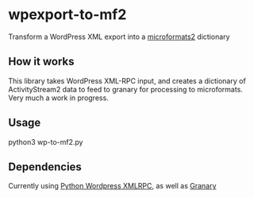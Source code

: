 # wpexport-to-mf2
Transform a WordPress XML export into a [microformats2](http://microformats.org/wiki/microformats2) dictionary

## How it works
This library takes WordPress XML-RPC input, and creates a dictionary of ActivityStream2 data to feed to granary for processing to microformats. Very much a work in progress.

## Usage

  python3 wp-to-mf2.py

## Dependencies

Currently using [Python Wordpress XMLRPC](https://github.com/maxcutler/python-wordpress-xmlrpc), as well as [Granary](https://granary.io)
